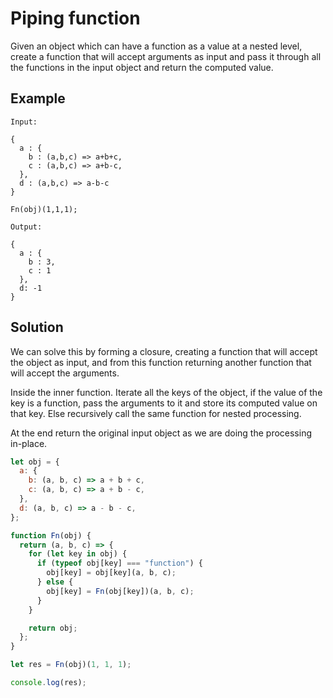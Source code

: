 # Piping function

Given an object which can have a function as a value at a nested level, create a function that will accept arguments as input and pass it through all the functions in the input object and return the computed value.

## Example

```
Input:

{
  a : {
    b : (a,b,c) => a+b+c,
    c : (a,b,c) => a+b-c,
  },
  d : (a,b,c) => a-b-c
}

Fn(obj)(1,1,1);

Output:

{
  a : {
    b : 3,
    c : 1
  },
  d: -1
}
```

## Solution

We can solve this by forming a closure, creating a function that will accept the object as input, and from this function returning another function that will accept the arguments.

Inside the inner function. Iterate all the keys of the object, if the value of the key is a function, pass the arguments to it and store its computed value on that key. Else recursively call the same function for nested processing.

At the end return the original input object as we are doing the processing in-place.

```javascript
let obj = {
  a: {
    b: (a, b, c) => a + b + c,
    c: (a, b, c) => a + b - c,
  },
  d: (a, b, c) => a - b - c,
};

function Fn(obj) {
  return (a, b, c) => {
    for (let key in obj) {
      if (typeof obj[key] === "function") {
        obj[key] = obj[key](a, b, c);
      } else {
        obj[key] = Fn(obj[key])(a, b, c);
      }
    }

    return obj;
  };
}

let res = Fn(obj)(1, 1, 1);

console.log(res);
```
